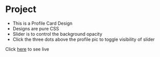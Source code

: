 # Project

- This is a Profile Card Design
- Designs are pure CSS
- Slider is to control the background opacity
- Click the three dots above the profile pic to toggle visibility of slider

Click [here](https://monomonu.github.io/MSC_Project/) to see live
